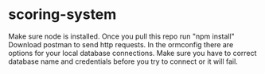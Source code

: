 # scoring-system
Make sure node is installed.
Once you pull this repo run "npm install"
Download postman to send http requests.
In the ormconfig there are options for your local database connections. Make sure you have to correct database name and credentials before you try to connect or it will fail.
